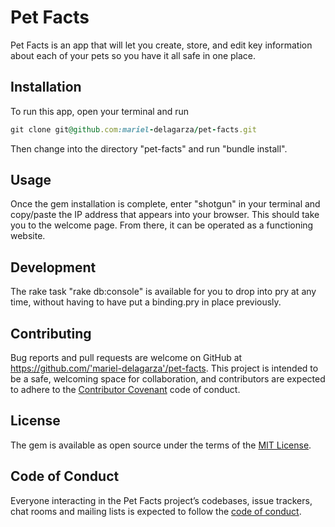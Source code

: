 # Pet Facts

Pet Facts is an app that will let you create, store, and edit key information about each of your pets so you have it all safe in one place.

## Installation

To run this app, open your terminal and run

```ruby
git clone git@github.com:mariel-delagarza/pet-facts.git
```

Then change into the directory "pet-facts" and run "bundle install".

## Usage

Once the gem installation is complete, enter "shotgun" in your terminal and copy/paste the IP address that appears into your browser. This should take you to the welcome page. From there, it can be operated as a functioning website.

## Development

The rake task "rake db:console" is available for you to drop into pry at any time, without having to have put a binding.pry in place previously.

## Contributing

Bug reports and pull requests are welcome on GitHub at https://github.com/'mariel-delagarza'/pet-facts. This project is intended to be a safe, welcoming space for collaboration, and contributors are expected to adhere to the [Contributor Covenant](http://contributor-covenant.org) code of conduct.

## License

The gem is available as open source under the terms of the [MIT License](https://opensource.org/licenses/MIT).

## Code of Conduct

Everyone interacting in the Pet Facts project’s codebases, issue trackers, chat rooms and mailing lists is expected to follow the [code of conduct](https://github.com/'mariel-delagarza'/pet-facts/blob/master/CODE_OF_CONDUCT.md).
